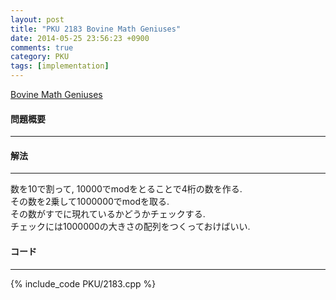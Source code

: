 ```yaml
---
layout: post
title: "PKU 2183 Bovine Math Geniuses"
date: 2014-05-25 23:56:23 +0900
comments: true
category: PKU
tags: [implementation]
---
```


[Bovine Math Geniuses](http://poj.org/problem?id=2183)

#### 問題概要

****

#### 解法

****

数を10で割って, 10000でmodをとることで4桁の数を作る.  
その数を2乗して1000000でmodを取る.  
その数がすでに現れているかどうかチェックする.  
チェックには1000000の大きさの配列をつくっておけばいい.  

#### コード

****

{% include_code PKU/2183.cpp %}

